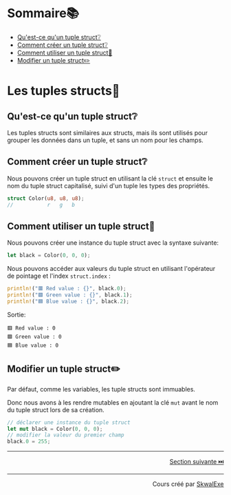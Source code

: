# Sommaire📚

- [Qu'est-ce qu'un tuple struct❔](#quest-ce-quun-tuple-struct)
- [Comment créer un tuple struct❔](#comment-créer-un-tuple-struct)
- [Comment utiliser un tuple struct🤹](#comment-utiliser-un-tuple-struct)
- [Modifier un tuple struct✏️](#modifier-un-tuple-struct️)


# Les tuples structs🧱

## Qu'est-ce qu'un tuple struct❔

Les tuples structs sont similaires aux structs, mais ils sont utilisés pour grouper les données dans un tuple, et sans un nom pour les champs.

## Comment créer un tuple struct❔

Nous pouvons créer un tuple struct en utilisant la clé `struct` et ensuite le nom du tuple struct capitalisé, suivi d'un tuple les types des propriétés.

```rust
struct Color(u8, u8, u8);
//           r   g   b
```

## Comment utiliser un tuple struct🤹

Nous pouvons créer une instance du tuple struct avec la syntaxe suivante:

```rust
let black = Color(0, 0, 0);
```

Nous pouvons accéder aux valeurs du tuple struct en utilisant l'opérateur de pointage et l'index `struct.index` :

```rust
println!("🟥 Red value : {}", black.0);
println!("🟩 Green value : {}", black.1);
println!("🟦 Blue value : {}", black.2);
```

Sortie:

```
🟥 Red value : 0
🟩 Green value : 0
🟦 Blue value : 0
```

## Modifier un tuple struct✏️

Par défaut, comme les variables, les tuple structs sont immuables.

Donc nous avons à les rendre mutables en ajoutant la clé `mut` avant le nom du tuple struct lors de sa création.

```rust
// déclarer une instance du tuple struct
let mut black = Color(0, 0, 0);
// modifier la valeur du premier champ
black.0 = 255;
```

---

<p align="right"><a href="../passage-par-reference">Section suivante ⏭️</a></p>

---

<p align="right">Cours créé par <a href="https://github.com/SkwalExe/" target="_blank">SkwalExe</a></p>